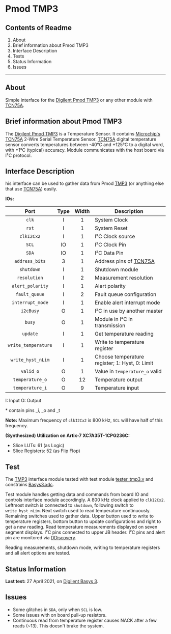 # Pmod TMP3

## Contents of Readme

1. About
2. Brief information about Pmod TMP3
3. Interface Description
4. Tests
5. Status Information
6. Issues

---

## About

Simple interface for the [Digilent Pmod TMP3](https://reference.digilentinc.com/reference/pmod/pmodtmp3/start) or any other module with [TCN75A](https://ww1.microchip.com/downloads/en/DeviceDoc/21935D.pdf).

## Brief information about Pmod TMP3

The [Digilent Pmod TMP3](https://reference.digilentinc.com/reference/pmod/pmodtmp3/start) is a Temperature Sensor. It contains [Microchip's TCN75A](https://ww1.microchip.com/downloads/en/DeviceDoc/21935D.pdf) 2-Wire Serial Temperature Sensor. [TCN75A](https://ww1.microchip.com/downloads/en/DeviceDoc/21935D.pdf) digital  temperature sensor converts temperatures between -40°C and +125°C to a digital word, with ±1°C (typical) accuracy. Module communicates with the host board via I²C protocol.

## Interface Description

his interface can be used to gather data from Pmod [TMP3](https://reference.digilentinc.com/reference/pmod/pmodtmp3/start) (or anything else that use [TCN75A](https://ww1.microchip.com/downloads/en/DeviceDoc/21935D.pdf)) easily.

**IOs:**

|   Port   | Type | Width |  Description |
| :------: | :----: | :----: | ------ |
|  `clk`   |   I   | 1 | System Clock |
|  `rst`   |   I   | 1 | System Reset |
|  `clkI2Cx2`   |   I   | 1 | I²C Clock source |
|  `SCL`   |   IO   | 1 | I²C Clock Pin |
|  `SDA`   |   IO   | 1 | I²C Data Pin |
|  `address_bits`   |   3   | 1 | Address pins of [TCN75A](https://ww1.microchip.com/downloads/en/DeviceDoc/21935D.pdf) |
|  `shutdown`   |   I   | 1 | Shutdown module |
|  `resolution`   |   I   | 2 | Measurement resolution |
|  `alert_polarity`   |   I   | 1 | Alert polarity |
|  `fault_queue`   |   I   | 2 | Fault queue configuration |
|  `interrupt_mode`   |   I   | 1 | Enable alert interrupt mode |
|  `i2cBusy`   |   O   | 1 | I²C in use by another master |
|  `busy`   |   O   | 1 | Module in I²C in transmission |
|  `update`   |   I   | 1 | Get temperature reading |
|  `write_temperature`   |   I   | 1 | Write to temperature register |
|  `write_hyst_nLim`   |   I   | 1 | Choose temperature register; 1: Hyst, 0: Limit |
|  `valid_o`   |   O   | 1 | Value in `temperature_o` valid |
|  `temperature_o`   |   O   | 12 | Temperature output |
|  `temperature_i`   |   O   | 9 | Temperature input |

I: Input  O: Output

\* contain pins \_i, \_o and \_t

**Note:** Maximum frequency of `clkI2Cx2` is 800 kHz, `SCL` will have half of this frequency.

**(Synthesized) Utilization on Artix-7 XC7A35T-1CPG236C:**

* Slice LUTs: 61 (as Logic)
* Slice Registers: 52 (as Flip Flop)

## Test

The [TMP3](https://reference.digilentinc.com/reference/pmod/pmodtmp3/start) interface module tested with test module [tester_tmp3.v](Test/tester_tmp3.v) and constrains [Basys3.xdc](Test/Basys3.xdc).

Test module handles getting data and commands from board IO and controls interface module accordingly. A 800 kHz clock applied to `clkI2Cx2`. Leftmost switch is connected to `shutdown`, following switch to `write_hyst_nLim`. Next switch used to read temperature continuously. Remaining switches used to gather data. Upper button used to write to temperature registers, bottom button to update configurations and right to get a new reading. Read temperature measurements displayed on seven segment displays. I²C pins connected to upper JB header. I²C pins and alert pin are monitored via [DDiscovery](https://reference.digilentinc.com/reference/instrumentation/digital-discovery/start).

Reading measurements, shutdown mode, writing to temperature registers and all alert options are tested.

## Status Information

**Last test:** 27 April 2021, on [Digilent Basys 3](https://reference.digilentinc.com/reference/programmable-logic/basys-3/reference-manual).

## Issues

* Some glitches in `SDA`, only when `SCL` is low.
* Some issues with on board pull-up resistors.
* Continuous read from temperature register causes NACK after a few reads (~13). This doesn't brake the system.
